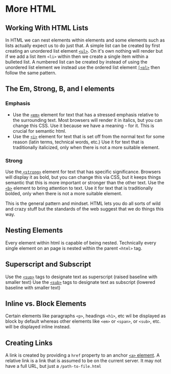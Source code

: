 # More HTML

## Working With HTML Lists
In HTML we can nest elements within elements and some elements such as lists actually expect us to do just that.
A simple list can be created by first creating an unordered list element [`<ul>`](https://developer.mozilla.org/en-US/docs/Web/HTML/Element/ul). On it's own nothing will render but if we add a list item `<li>` within then we create a single item within a bulleted list.
A numbered list can be created by instead of using the unordered list element we instead use the ordered list element [`[<ol>`](https://developer.mozilla.org/en-US/docs/Web/HTML/Element/ol) then follow the same pattern.

## The Em, Strong, B, and I elements
### Emphasis
- Use the [`<em>`](https://developer.mozilla.org/en-US/docs/Web/HTML/Element/em) element for text that has a stressed emphasis relative to the surrounding text. Most browsers will render it in italics, but you can change this CSS. Use it because we have a meaning - for it. This is crucial for semantic html.
- Use the [`<i>`](https://developer.mozilla.org/en-US/docs/Web/HTML/Element/i) element for text that is set off from the normal text for some reason (latin terms, technical words, etc.) Use it for text that is traditionally italicized, only when there is not a more suitable element.
### Strong
Use the[ `<strong>`](https://developer.mozilla.org/en-US/docs/Web/HTML/Element/strong) element for text that has specific significance. Browsers will display it as bold, but you can change this via CSS, but it keeps things semantic that this is more important or stronger than the other text.
Use the [`<b>`](https://developer.mozilla.org/en-US/docs/Web/HTML/Element/b) element to bring attention to text. Use it for text that is traditionally bolded, only when there is not a more suitable element.

This is the general pattern and mindset. HTML lets you do all sorts of wild and crazy stuff but the standards of the web suggest that we do things this way.

## Nesting Elements
Every element within html is capable of being nested. Technically every single element on an page is nested within the parent `<html>` tag.

## Superscript and Subscript
Use the [`<sup>`](https://developer.mozilla.org/en-US/docs/Web/HTML/Element/sup) tags to designate text as superscript (raised baseline with smaller text)
Use the [`<sub>`](https://developer.mozilla.org/en-US/docs/Web/HTML/Element/sub) tags to designate text as subscript (lowered baseline with smaller text)

## Inline vs. Block Elements
Certain elements like paragraphs `<p>`, headings `<h1>`, etc wil be displayed as block by default whereas other elements like `<em>` or `<span>`, or `<sub>`, etc. will be displayed inline instead. 

## Creating Links
A link is created by providing a `href` property to an anchor [`<a>` element](https://developer.mozilla.org/en-US/docs/Web/HTML/Element/a).
A relative link is a link that is assumed to be on the current server. It may not have a full URL, but just a `/path-to-file.html`

##

